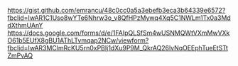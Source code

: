 https://gist.github.com/emrancu/48c0cc0a5a3ebefb3eca3b64339e6572?fbclid=IwAR1C1Uso8wYTe6Nhrw3o_v8QfHPzMywq4Xq5C1NWLm1Tx0a3MddXthmUAnY
https://docs.google.com/forms/d/e/1FAIpQLSfSm4wUSNMQWtVXmMwVXkO61b5EUfX8gBU1AThLTvmqap2NCw/viewform?fbclid=IwAR3MClmRcKU5rn0xPBIj1dXu9P9M_QkrAQ26lvNqOEEphTueEtSTtZmPvAQ